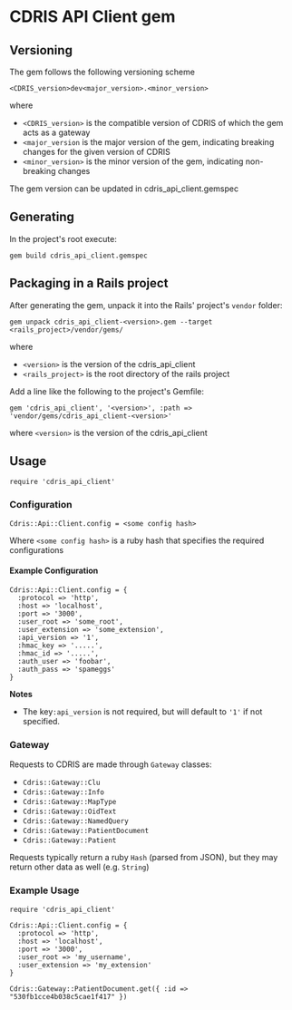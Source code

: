 # CDRIS API Client gem

## Versioning
The gem follows the following versioning scheme
```
<CDRIS_version>dev<major_version>.<minor_version>
```
where
 - `<CDRIS_version>` is the compatible version of CDRIS of which the gem acts as a gateway
 - `<major_version` is the major version of the gem, indicating breaking changes for the given version of CDRIS
 - `<minor_version>` is the minor version of the gem, indicating non-breaking changes

The gem version can be updated in cdris_api_client.gemspec

## Generating
In the project's root execute:
```
gem build cdris_api_client.gemspec
```

## Packaging in a Rails project
After generating the gem, unpack it into the Rails' project's `vendor` folder:
```
gem unpack cdris_api_client-<version>.gem --target <rails_project>/vendor/gems/
```
where
 - `<version>` is the version of the cdris_api_client
 - `<rails_project>` is the root directory of the rails project

Add a line like the following to the project's Gemfile:
```
gem 'cdris_api_client', '<version>', :path => 'vendor/gems/cdris_api_client-<version>'
```
where `<version>` is the version of the cdris_api_client


## Usage

```
require 'cdris_api_client'
```

### Configuration

```
Cdris::Api::Client.config = <some config hash>
```

Where `<some config hash>` is a ruby hash that specifies the required configurations

#### Example Configuration

```
Cdris::Api::Client.config = {
  :protocol => 'http',
  :host => 'localhost',
  :port => '3000',
  :user_root => 'some_root',
  :user_extension => 'some_extension',
  :api_version => '1',
  :hmac_key => '.....',
  :hmac_id => '.....',
  :auth_user => 'foobar',
  :auth_pass => 'spameggs'
}
```

**Notes**

 - The key`:api_version` is not required, but will default to `'1'` if not specified.

### Gateway

Requests to CDRIS are made through `Gateway` classes:

 - `Cdris::Gateway::Clu`
 - `Cdris::Gateway::Info`
 - `Cdris::Gateway::MapType`
 - `Cdris::Gateway::OidText`
 - `Cdris::Gateway::NamedQuery`
 - `Cdris::Gateway::PatientDocument`
 - `Cdris::Gateway::Patient`

Requests typically return a ruby `Hash` (parsed from JSON), but they may return other data as well (e.g. `String`)

### Example Usage

```
require 'cdris_api_client'

Cdris::Api::Client.config = {
  :protocol => 'http',
  :host => 'localhost',
  :port => '3000',
  :user_root => 'my_username',
  :user_extension => 'my_extension'
}

Cdris::Gateway::PatientDocument.get({ :id => "530fb1cce4b038c5cae1f417" })
```
